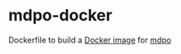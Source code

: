 # mdpo-docker

Dockerfile to build a [Docker image](https://hub.docker.com/r/joelnitta/mdpo) for [mdpo](https://github.com/mondeja/mdpo)